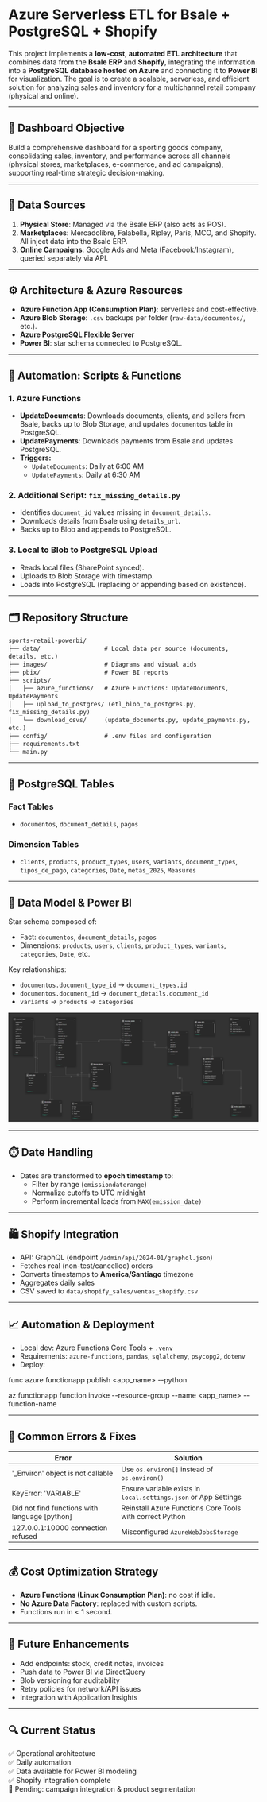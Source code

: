 
# Azure Serverless ETL for Bsale + PostgreSQL + Shopify

This project implements a **low-cost, automated ETL architecture** that combines data from the **Bsale ERP** and **Shopify**, integrating the information into a **PostgreSQL database hosted on Azure** and connecting it to **Power BI** for visualization. The goal is to create a scalable, serverless, and efficient solution for analyzing sales and inventory for a multichannel retail company (physical and online).

---

## 🎯 Dashboard Objective

Build a comprehensive dashboard for a sporting goods company, consolidating sales, inventory, and performance across all channels (physical stores, marketplaces, e-commerce, and ad campaigns), supporting real-time strategic decision-making.

---

## 🔗 Data Sources

1. **Physical Store**: Managed via the Bsale ERP (also acts as POS).
2. **Marketplaces**: Mercadolibre, Falabella, Ripley, Paris, MCO, and Shopify. All inject data into the Bsale ERP.
3. **Online Campaigns**: Google Ads and Meta (Facebook/Instagram), queried separately via API.

---

## ⚙️ Architecture & Azure Resources

- **Azure Function App (Consumption Plan)**: serverless and cost-effective.
- **Azure Blob Storage**: `.csv` backups per folder (`raw-data/documentos/`, etc.).
- **Azure PostgreSQL Flexible Server**
- **Power BI**: star schema connected to PostgreSQL.

---

## 🧩 Automation: Scripts & Functions

### 1. **Azure Functions**

- **UpdateDocuments**: Downloads documents, clients, and sellers from Bsale, backs up to Blob Storage, and updates `documentos` table in PostgreSQL.
- **UpdatePayments**: Downloads payments from Bsale and updates PostgreSQL.
- **Triggers:**  
  - `UpdateDocuments`: Daily at 6:00 AM  
  - `UpdatePayments`: Daily at 6:30 AM

### 2. **Additional Script: `fix_missing_details.py`**

- Identifies `document_id` values missing in `document_details`.
- Downloads details from Bsale using `details_url`.
- Backs up to Blob and appends to PostgreSQL.

### 3. **Local to Blob to PostgreSQL Upload**

- Reads local files (SharePoint synced).
- Uploads to Blob Storage with timestamp.
- Loads into PostgreSQL (replacing or appending based on existence).

---

## 🗂 Repository Structure
```
sports-retail-powerbi/
├── data/                  # Local data per source (documents, details, etc.)
├── images/                # Diagrams and visual aids
├── pbix/                  # Power BI reports
├── scripts/
│   ├── azure_functions/   # Azure Functions: UpdateDocuments, UpdatePayments
│   ├── upload_to_postgres/ (etl_blob_to_postgres.py, fix_missing_details.py)
│   └── download_csvs/     (update_documents.py, update_payments.py, etc.)
├── config/                # .env files and configuration
├── requirements.txt
└── main.py
```
---

## 💾 PostgreSQL Tables

### Fact Tables
- `documentos`, `document_details`, `pagos`

### Dimension Tables
- `clients`, `products`, `product_types`, `users`, `variants`, `document_types`, `tipos_de_pago`, `categories`, `Date`, `metas_2025`, `Measures`

---

## 🧠 Data Model & Power BI

Star schema composed of:

- Fact: `documentos`, `document_details`, `pagos`
- Dimensions: `products`, `users`, `clients`, `product_types`, `variants`, `categories`, `Date`, etc.

Key relationships:
- `documentos.document_type_id` → `document_types.id`
- `documentos.document_id` → `document_details.document_id`
- `variants` → `products` → `categories`

![Power BI Schema](images/pbi_schema.png)

---

## ⏱️ Date Handling

- Dates are transformed to **epoch timestamp** to:
  - Filter by range (`emissiondaterange`)
  - Normalize cutoffs to UTC midnight
  - Perform incremental loads from `MAX(emission_date)`

---

## 🛍️ Shopify Integration

- API: GraphQL (endpoint `/admin/api/2024-01/graphql.json`)
- Fetches real (non-test/cancelled) orders
- Converts timestamps to **America/Santiago** timezone
- Aggregates daily sales
- CSV saved to `data/shopify_sales/ventas_shopify.csv`

---

## 📈 Automation & Deployment

- Local dev: Azure Functions Core Tools + `.venv`
- Requirements: `azure-functions`, `pandas`, `sqlalchemy`, `psycopg2`, `dotenv`
- Deploy:

func azure functionapp publish <app_name> --python

az functionapp function invoke --resource-group <RG> --name <app_name> --function-name <FunctionName>

---

## 🧪 Common Errors & Fixes

| Error                                       | Solution                                                  |
|--------------------------------------------|-----------------------------------------------------------|
| '_Environ' object is not callable          | Use `os.environ[]` instead of `os.environ()`              |
| KeyError: 'VARIABLE'                       | Ensure variable exists in `local.settings.json` or App Settings |
| Did not find functions with language [python] | Reinstall Azure Functions Core Tools with correct Python |
| 127.0.0.1:10000 connection refused         | Misconfigured `AzureWebJobsStorage`                      |

---

## 💰 Cost Optimization Strategy

- **Azure Functions (Linux Consumption Plan)**: no cost if idle.
- **No Azure Data Factory**: replaced with custom scripts.
- Functions run in < 1 second.

---

## 🚀 Future Enhancements

- Add endpoints: stock, credit notes, invoices
- Push data to Power BI via DirectQuery
- Blob versioning for auditability
- Retry policies for network/API issues
- Integration with Application Insights

---

## 🔍 Current Status

✅ Operational architecture  
✅ Daily automation  
✅ Data available for Power BI modeling  
✅ Shopify integration complete  
🚧 Pending: campaign integration & product segmentation

